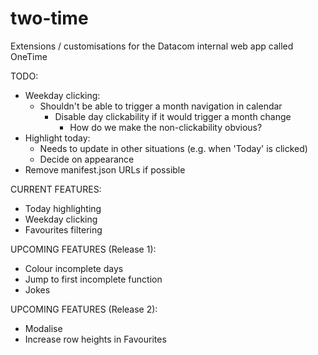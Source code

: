 # two-time
Extensions / customisations for the Datacom internal web app called OneTime


TODO:
- Weekday clicking:
  - Shouldn't be able to trigger a month navigation in calendar
    - Disable day clickability if it would trigger a month change
      - How do we make the non-clickability obvious?
- Highlight today:
  - Needs to update in other situations (e.g. when 'Today' is clicked)
  - Decide on appearance
- Remove manifest.json URLs if possible


CURRENT FEATURES:
- Today highlighting
- Weekday clicking
- Favourites filtering


UPCOMING FEATURES (Release 1):
* Colour incomplete days
* Jump to first incomplete function
* Jokes	


UPCOMING FEATURES (Release 2):
* Modalise
* Increase row heights in Favourites
